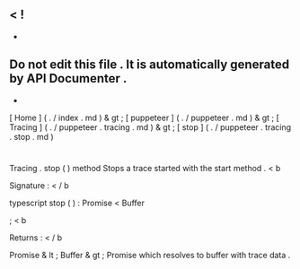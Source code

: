 <
!
-
-
Do
not
edit
this
file
.
It
is
automatically
generated
by
API
Documenter
.
-
-
>
[
Home
]
(
.
/
index
.
md
)
&
gt
;
[
puppeteer
]
(
.
/
puppeteer
.
md
)
&
gt
;
[
Tracing
]
(
.
/
puppeteer
.
tracing
.
md
)
&
gt
;
[
stop
]
(
.
/
puppeteer
.
tracing
.
stop
.
md
)
#
#
Tracing
.
stop
(
)
method
Stops
a
trace
started
with
the
start
method
.
<
b
>
Signature
:
<
/
b
>
typescript
stop
(
)
:
Promise
<
Buffer
>
;
<
b
>
Returns
:
<
/
b
>
Promise
&
lt
;
Buffer
&
gt
;
Promise
which
resolves
to
buffer
with
trace
data
.
